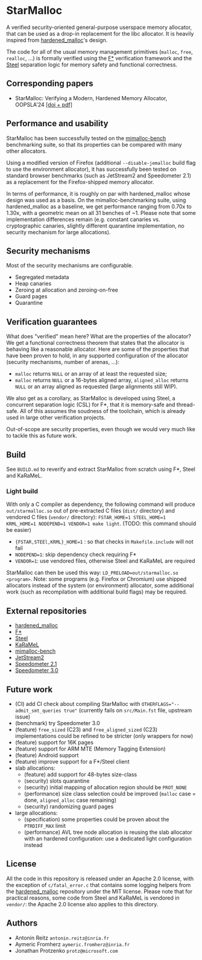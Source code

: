 # StarMalloc

A verified security-oriented general-purpose userspace memory allocator,
that can be used as a drop-in replacement for the libc allocator.
It is heavily inspired from [hardened\_malloc](https://github.com/GrapheneOS/hardened_malloc)'s design.

The code for all of the usual memory management primitives (`malloc`, `free`, `realloc`, ...) is formally verified using the [F\*](https://github.com/FStarLang/FStar) verification framework and the [Steel](https://github.com/FStarLang/Steel) separation logic for memory safety and functional correctness.

## Corresponding papers

- StarMalloc: Verifying a Modern, Hardened Memory Allocator, OOPSLA'24 [[doi + pdf]](https://dl.acm.org/doi/10.1145/3689773)

## Performance and usability

StarMalloc has been successfully tested on the
[mimalloc-bench](https://github.com/daanx/mimalloc-bench) benchmarking suite, so
that its properties can be compared with many other allocators.

Using a modified version of Firefox (additional `--disable-jemalloc` build flag to use the environment allocator), it has successfully been tested on standard browser benchmarks (such as JetStream2 and Speedometer 2.1) as a replacement for the Firefox-shipped memory allocator.

In terms of performance, it is roughly on par with hardened_malloc whose design was used as a basis. On the mimalloc-benchmarking suite, using hardened_malloc as a baseline, we get performance ranging from 0.70x to 1.30x, with a geometric mean on all 31 benches of ~1. Please note that some implementation differences remain (e.g. constant canaries vs. cryptographic canaries, slightly different quarantine implementation, no security mechanism for large allocations).

## Security mechanisms

Most of the security mechanisms are configurable.

- Segregated metadata
- Heap canaries
- Zeroing at allocation and zeroing-on-free
- Guard pages
- Quarantine

## Verification guarantees

What does "verified" mean here? What are the properties of the allocator?
We get a functional correctness theorem that states that the allocator is behaving like a reasonable allocator. Here are some of the properties that have been proven to hold, in any supported configuration of the allocator (security mechanisms, number of arenas, ...):

- `malloc` returns `NULL` or an array of at least the requested size;
- `malloc` returns `NULL` or a 16-bytes aligned array, `aligned_alloc` returns `NULL` or an array aligned as requested (large alignments still WIP).

We also get as a corollary, as StarMalloc is developed using Steel, a concurrent separation logic (CSL) for F\*, that it is memory-safe and thread-safe. All of this assumes the soudness of the toolchain, which is already used in large other verification projects.

Out-of-scope are security properties, even though we would very much like to tackle this as future work.

## Build

See `BUILD.md` to reverify and extract StarMalloc from scratch using F\*, Steel and KaRaMeL.

### Light build

With only a C compiler as dependency, the following command will produce `out/starmalloc.so` out of pre-extracted C files (`dist/` directory) and vendored C files (`vendor/` directory):
`FSTAR_HOME=1 STEEL_HOME=1 KRML_HOME=1 NODEPEND=1 VENDOR=1 make light`.
(TODO: this command should be easier)

- `{FSTAR,STEEl,KRML}_HOME=1` : so that checks in `Makefile.include` will not fail
- `NODEPEND=1`: skip dependency check requiring F\*
- `VENDOR=1`: use vendored files, otherwise Steel and KaRaMeL are required

StarMalloc can then be used this way: `LD_PRELOAD=out/starmalloc.so <program>`.
Note: some programs (e.g. Firefox or Chromium) use shipped allocators instead of the system (or environment) allocator, some additional work (such as recompilation with additional build flags) may be required.

## External repositories

- [hardened\_malloc](https://github.com/GrapheneOS/hardened_malloc)
- [F\*](https://github.com/FStarLang/FStar)
- [Steel](https://github.com/FStarLang/steel)
- [KaRaMeL](https://github.com/FStarLang/karamel)
- [mimalloc-bench](https://github.com/daanx/mimalloc-bench)
- [JetStream2](https://browserbench.org/JetStream/)
- [Speedometer 2.1](https://browserbench.org/Speedometer2.1/)
- [Speedometer 3.0](https://browserbench.org/Speedometer3.0/)

## Future work

- (CI) add CI check about compiling StarMalloc with `OTHERFLAGS="--admit_smt_queries true"` (currently fails on `src/Main.fst` file, upstream issue)
- (benchmark) try Speedometer 3.0
- (feature) `free_sized` (C23) and `free_aligned_sized` (C23) implementations could be refined to be stricter (only wrappers for now)
- (feature) support for 16K pages
- (feature) support for ARM MTE (Memory Tagging Extension)
- (feature) Android support
- (feature) improve support for a F\*/Steel client
- slab allocations:
  - (feature) add support for 48-bytes size-class
  - (security) slots quarantine
  - (security) initial mapping of allocation region should be `PROT_NONE`
  - (performance) size class selection could be improved (`malloc` case = done, `aligned_alloc` case remaining)
  - (security) randomizing guard pages
- large allocations:
  - (specification) some properties could be proven about the `PTRDIFF_MAX` limit
  - (performance) AVL tree node allocation is reusing the slab allocator with an hardened configuration: use a dedicated light configuration instead

## License

All the code in this repository is released under an Apache 2.0 license, with the exception of `c/fatal_error.c` that contains some logging helpers from the [hardened\_malloc](https://github.com/GrapheneOS/hardened_malloc) repository under the MIT license.
Please note that for practical reasons, some code from Steel and KaRaMeL is vendored in `vendor/`: the Apache 2.0 license also applies to this directory.

## Authors

- Antonin Reitz `antonin.reitz@inria.fr`
- Aymeric Fromherz `aymeric.fromherz@inria.fr`
- Jonathan Protzenko `protz@microsoft.com`

